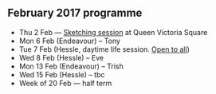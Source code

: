 ## February 2017 programme

* Thu 2 Feb — <a href="/urban-sketching/" title="Urban sketching session, meeting at Victoria Square">Sketching session</a> at Queen Victoria Square
* Mon 6 Feb (Endeavour) – Tony
* Tue 7 Feb (Hessle, daytime life session. <a href="/meetings#daytime-meetings--open-all-all">Open to all</a>)
* Wed 8 Feb (Hessle) – Eve
* Mon 13 Feb (Endeavour) – Trish
* Wed 15 Feb (Hessle) – tbc
* Week of 20 Feb — half term